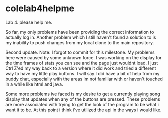 # colelab4helpme
Lab 4. please help me.

So far, my only problems have been providing the correct information to actually log in. Another problem which I still haven't found a solution to is my inability to push changes from my local clone to the main repository.

Second update. Note: I forgot to commit for this milestone. My problems here were caused by some unknown force. I was working on the display for the time frames of stats you can see and the page just wouldnt load. I just Ctrl Z'ed my way back to a version where it did work and tried a different way to have my little play buttons. I will say I did have a bit of help from my buddy chat, especially with the areas im not familiar with or haven't touched in a while like html and java.

Some more problems ive faced is my desire to get a currently playing song display that updates when any of the buttons are pressed. These problems are more associated with trying to get the look of the program to be what i want it to be. At this point i think i've utilized the api in the ways i would like.